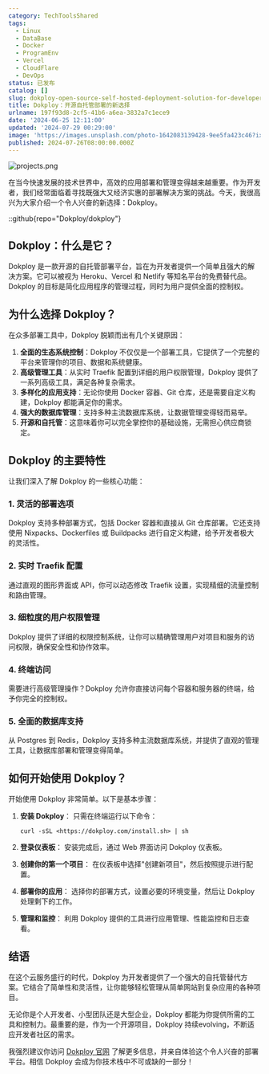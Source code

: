 ```yaml
---
category: TechToolsShared
tags:
  - Linux
  - DataBase
  - Docker
  - ProgramEnv
  - Vercel
  - CloudFlare
  - DevOps
status: 已发布
catalog: []
slug: dokploy-open-source-self-hosted-deployment-solution-for-developers
title: Dokploy：开源自托管部署的新选择
urlname: 197f93d8-2cf5-41b6-a6ea-3832a7c1ece9
date: '2024-06-25 12:11:00'
updated: '2024-07-29 00:29:00'
image: 'https://images.unsplash.com/photo-1642083139428-9ee5fa423c46?ixlib=rb-4.0.3&q=85&fm=jpg&crop=entropy&cs=srgb'
published: 2024-07-26T08:00:00.000Z
---
```


![projects.png](https://prod-files-secure.s3.us-west-2.amazonaws.com/5d24fe63-e567-4804-86f9-9fdc62e13082/adfdc1fe-2109-46ac-9ad4-f50e8631f20c/projects.png?X-Amz-Algorithm=AWS4-HMAC-SHA256&X-Amz-Content-Sha256=UNSIGNED-PAYLOAD&X-Amz-Credential=ASIAZI2LB466UR2PPGAQ%2F20250317%2Fus-west-2%2Fs3%2Faws4_request&X-Amz-Date=20250317T213329Z&X-Amz-Expires=3600&X-Amz-Security-Token=IQoJb3JpZ2luX2VjEPX%2F%2F%2F%2F%2F%2F%2F%2F%2F%2FwEaCXVzLXdlc3QtMiJIMEYCIQD8aPam1T2Mb3K1hkpL8Sc1CiuHYkK6Khq5VrrBDhzPcwIhAK3%2BI01WaCBJ2xJlKt%2Fu4IHMhWQfqZzUhqa6ZFzezMuxKv8DCE4QABoMNjM3NDIzMTgzODA1Igym3yrKcbaVnFS%2F5e8q3AMhtSBG1r0vFDbwDedXU8vp8OCpHEFuqKukfC0VQ66qOIOY6rkxUZ2mLhc87tmN5ESI12q6QAzaXYyRoYJLi0%2FhOJpBLLDVCr05GcegOF1eNp1DVcCAusqTWEo8t02q19yLseZStsZOOl7N9%2FSeWmdUMLgUYR2u2aBjP61vdtCHWVIT%2BeyaSR6EvMFkkHMS9cyCQmH%2FwvYVUWvZPpPD4uzs%2FX433BiEgWTH6B5w1LdTbic9iPwrKK68Xo8T2%2BNYklqDuzPMkITv84VmDOJ0acIqmBlXlVp%2BnAPjQF22vdPsONXR69eCYI99iBusL2AnxoAwFK6emDu1R0HKTndCCGsDUB5jijVjLLTD%2FUPW09xz1U%2FvDlD43sdp%2Fkey8%2BoPLGyqStLIzirr7cBS4Kq7LvbeY%2BndL%2B1fJaiAUIB1LY%2BiRkd6RJRAUHY7VXyFV9Qkxj19JubqtwJggHMTNP2ERdkfhlrVP4%2FzmB67gpm9peW2096yxmZbsB7eE7plagL9GEDEvLrtRI1C0gNgiiTWF4LVH7PgtsLDoYtNr32M6WvpHUD41LQzeiLQDbrD%2Bt5IExHTn2CIHSm0oQ6c1zGtaHQvFotunN5emo%2Bq1SX3ycMK0NjgBu5fk8Xbv9j8DjDNoOK%2BBjqkAaB7dyiXxH8gR07cy2vLApUmLwr%2FV7owIV8sOG3uulYGWzjNmjqLmEQSQfM5f28ycGH4Cz2krjARrTBrUWrITuyMgXHJru1%2FttCe8GX1Tfk8TXb2jNWwRU%2BEDX3fsMUtDqzuGHCSWSZRLxbnmVWBIs69lMMXpZPyTKScjpDi%2BRhLgOQeSGZAVE9ZdGGmeBwxx%2BqEsXnqUnWCEIpMngMhQB8gO3%2F%2B&X-Amz-Signature=e0b97d42e0e06942e68b0089900e61e5310585a30c8cd5baa2a941a4d63ec2ec&X-Amz-SignedHeaders=host&x-id=GetObject)


在当今快速发展的技术世界中，高效的应用部署和管理变得越来越重要。作为开发者，我们经常面临着寻找既强大又经济实惠的部署解决方案的挑战。今天，我很高兴为大家介绍一个令人兴奋的新选择：Dokploy。


::github{repo="Dokploy/dokploy"}


## Dokploy：什么是它？


Dokploy 是一款开源的自托管部署平台，旨在为开发者提供一个简单且强大的解决方案。它可以被视为 Heroku、Vercel 和 Netlify 等知名平台的免费替代品。Dokploy 的目标是简化应用程序的管理过程，同时为用户提供全面的控制权。


## 为什么选择 Dokploy？


在众多部署工具中，Dokploy 脱颖而出有几个关键原因：

1. **全面的生态系统控制**：Dokploy 不仅仅是一个部署工具，它提供了一个完整的平台来管理你的项目、数据和系统健康。
2. **高级管理工具**：从实时 Traefik 配置到详细的用户权限管理，Dokploy 提供了一系列高级工具，满足各种复杂需求。
3. **多样化的应用支持**：无论你使用 Docker 容器、Git 仓库，还是需要自定义构建，Dokploy 都能满足你的需求。
4. **强大的数据库管理**：支持多种主流数据库系统，让数据管理变得轻而易举。
5. **开源和自托管**：这意味着你可以完全掌控你的基础设施，无需担心供应商锁定。

## Dokploy 的主要特性


让我们深入了解 Dokploy 的一些核心功能：


### 1. 灵活的部署选项


Dokploy 支持多种部署方式，包括 Docker 容器和直接从 Git 仓库部署。它还支持使用 Nixpacks、Dockerfiles 或 Buildpacks 进行自定义构建，给予开发者极大的灵活性。


### 2. 实时 Traefik 配置


通过直观的图形界面或 API，你可以动态修改 Traefik 设置，实现精细的流量控制和路由管理。


### 3. 细粒度的用户权限管理


Dokploy 提供了详细的权限控制系统，让你可以精确管理用户对项目和服务的访问权限，确保安全性和协作效率。


### 4. 终端访问


需要进行高级管理操作？Dokploy 允许你直接访问每个容器和服务器的终端，给予你完全的控制权。


### 5. 全面的数据库支持


从 Postgres 到 Redis，Dokploy 支持多种主流数据库系统，并提供了直观的管理工具，让数据库部署和管理变得简单。


## 如何开始使用 Dokploy？


开始使用 Dokploy 非常简单。以下是基本步骤：

1. **安装 Dokploy**：
只需在终端运行以下命令：

    ```plain text
    curl -sSL <https://dokploy.com/install.sh> | sh
    ```

2. **登录仪表板**：
安装完成后，通过 Web 界面访问 Dokploy 仪表板。
3. **创建你的第一个项目**：
在仪表板中选择"创建新项目"，然后按照提示进行配置。
4. **部署你的应用**：
选择你的部署方式，设置必要的环境变量，然后让 Dokploy 处理剩下的工作。
5. **管理和监控**：
利用 Dokploy 提供的工具进行应用管理、性能监控和日志查看。

## 结语


在这个云服务盛行的时代，Dokploy 为开发者提供了一个强大的自托管替代方案。它结合了简单性和灵活性，让你能够轻松管理从简单网站到复杂应用的各种项目。


无论你是个人开发者、小型团队还是大型企业，Dokploy 都能为你提供所需的工具和控制力。最重要的是，作为一个开源项目，Dokploy 持续evolving，不断适应开发者社区的需求。


我强烈建议你访问 [Dokploy 官网](https://dokploy.com/) 了解更多信息，并亲自体验这个令人兴奋的部署平台。相信 Dokploy 会成为你技术栈中不可或缺的一部分！

